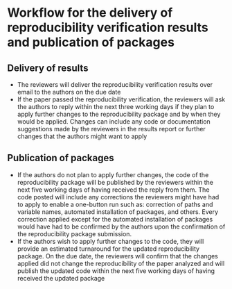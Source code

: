 # Workflow for the delivery of reproducibility verification results and publication of packages

## Delivery of results
- The reviewers will deliver the reproducibility verification results over email to the authors on the due date
- If the paper passed the reproducibility verification, the reviewers will ask the authors to reply within the next three working days if they plan to apply further changes to the reproducibility package and by when they would be applied. Changes can include any code or documentation suggestions made by the reviewers in the results report or further changes that the authors might want to apply

## Publication of packages

- If the authors do not plan to apply further changes, the code of the reproducibility package will be published by the reviewers within the next five working days of having received the reply from them. The code posted will include any corrections the reviewers might have had to apply to enable a one-button run such as: correction of paths and variable names, automated installation of packages, and others. Every correction applied except for the automated installation of packages would have had to be confirmed by the authors upon the confirmation of the reproducibility package submission.
- If the authors wish to apply further changes to the code, they will provide an estimated turnaround for the updated reproducibility package. On the due date, the reviewers will confirm that the changes applied did not change the reproducibility of the paper analyzed and will publish the updated code within the next five working days of having received the updated package
